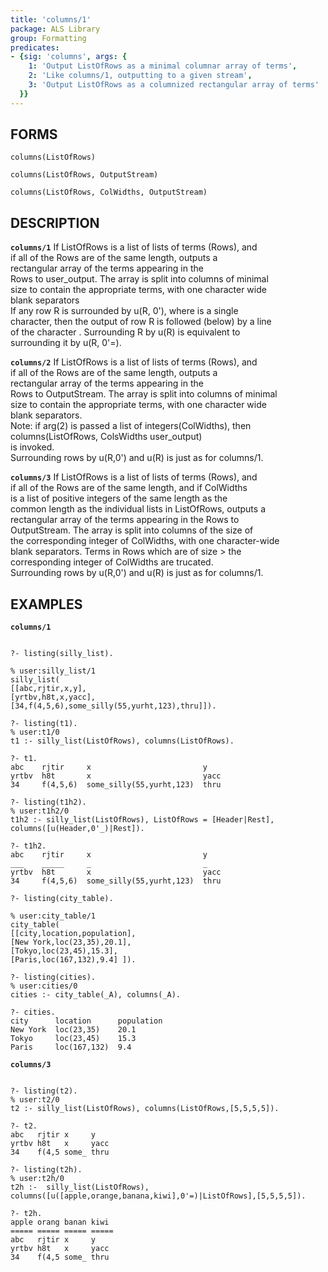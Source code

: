 ```yaml
---
title: 'columns/1'
package: ALS Library
group: Formatting
predicates:
- {sig: 'columns', args: {
    1: 'Output ListOfRows as a minimal columnar array of terms',
    2: 'Like columns/1, outputting to a given stream',
    3: 'Output ListOfRows as a columnized rectangular array of terms'
  }}
---
```

## FORMS

`columns(ListOfRows)`

`columns(ListOfRows, OutputStream)`

`columns(ListOfRows, ColWidths, OutputStream)`

## DESCRIPTION

**`columns/1`** If ListOfRows is a list of lists of terms (Rows), and  
    if all of the Rows are of the same length, outputs a  
    rectangular array of the terms appearing in the  
    Rows to user_output. The array is split into columns of minimal  
    size to contain the appropriate terms, with one character  wide  
    blank separators  
    If any row R is surrounded by u(R, 0'<C>), where <C> is a single  
    character, then the output of row R is followed (below) by a line  
    of the character <C>.  Surrounding R by u(R) is equivalent to  
    surrounding it by u(R, 0'=).  

**`columns/2`** If ListOfRows is a list of lists of terms (Rows), and  
    if all of the Rows are of the same length, outputs a  
    rectangular array of the terms appearing in the  
    Rows to OutputStream. The array is split into columns of minimal  
    size to contain the appropriate terms, with one character  wide  
    blank separators.  
    Note: if arg(2) is passed a list of integers(ColWidths), then  
    columns(ListOfRows, ColsWidths user_output)  
    is invoked.  
    Surrounding rows by u(R,0'<C>) and u(R) is just as for columns/1.  

**`columns/3`** If ListOfRows is a list of lists of terms (Rows), and  
    if all of the Rows are of the same length, and if ColWidths  
    is a list of positive integers of the same length as the  
    common length as the individual lists in ListOfRows, outputs a  
    rectangular array of the terms appearing in the Rows to  
    OutputStream. The array is split into columns of the size of  
    the corresponding integer of ColWidths, with one character-wide  
    blank separators.  Terms in Rows which are of size > the  
    corresponding integer of ColWidths are trucated.  
    Surrounding rows by u(R,0'<C>) and u(R) is just as for columns/1.  

## EXAMPLES

**`columns/1`**
```

?- listing(silly_list).

% user:silly_list/1
silly_list(
[[abc,rjtir,x,y],
[yrtbv,h8t,x,yacc],
[34,f(4,5,6),some_silly(55,yurht,123),thru]]).

?- listing(t1).
% user:t1/0
t1 :- silly_list(ListOfRows), columns(ListOfRows).

?- t1.
abc    rjtir     x                         y     
yrtbv  h8t       x                         yacc  
34     f(4,5,6)  some_silly(55,yurht,123)  thru  

?- listing(t1h2).
% user:t1h2/0
t1h2 :- silly_list(ListOfRows), ListOfRows = [Header|Rest], 
columns([u(Header,0'_)|Rest]).

?- t1h2.
abc    rjtir     x                         y     
___    _____     _                         _     
yrtbv  h8t       x                         yacc  
34     f(4,5,6)  some_silly(55,yurht,123)  thru  	

?- listing(city_table).

% user:city_table/1
city_table(
[[city,location,population],
[New York,loc(23,35),20.1],
[Tokyo,loc(23,45),15.3],
[Paris,loc(167,132),9.4] ]).

?- listing(cities).
% user:cities/0
cities :- city_table(_A), columns(_A).

?- cities.
city      location      population  
New York  loc(23,35)    20.1        
Tokyo     loc(23,45)    15.3        
Paris     loc(167,132)  9.4       
```

**`columns/3`**
```

?- listing(t2).
% user:t2/0
t2 :- silly_list(ListOfRows), columns(ListOfRows,[5,5,5,5]).

?- t2.
abc   rjtir x     y     
yrtbv h8t   x     yacc  
34    f(4,5 some_ thru  

?- listing(t2h).
% user:t2h/0
t2h :-  silly_list(ListOfRows),
columns([u([apple,orange,banana,kiwi],0'=)|ListOfRows],[5,5,5,5]).

?- t2h.
apple orang banan kiwi  
===== ===== ===== ===== 
abc   rjtir x     y     
yrtbv h8t   x     yacc  
34    f(4,5 some_ thru  
```

